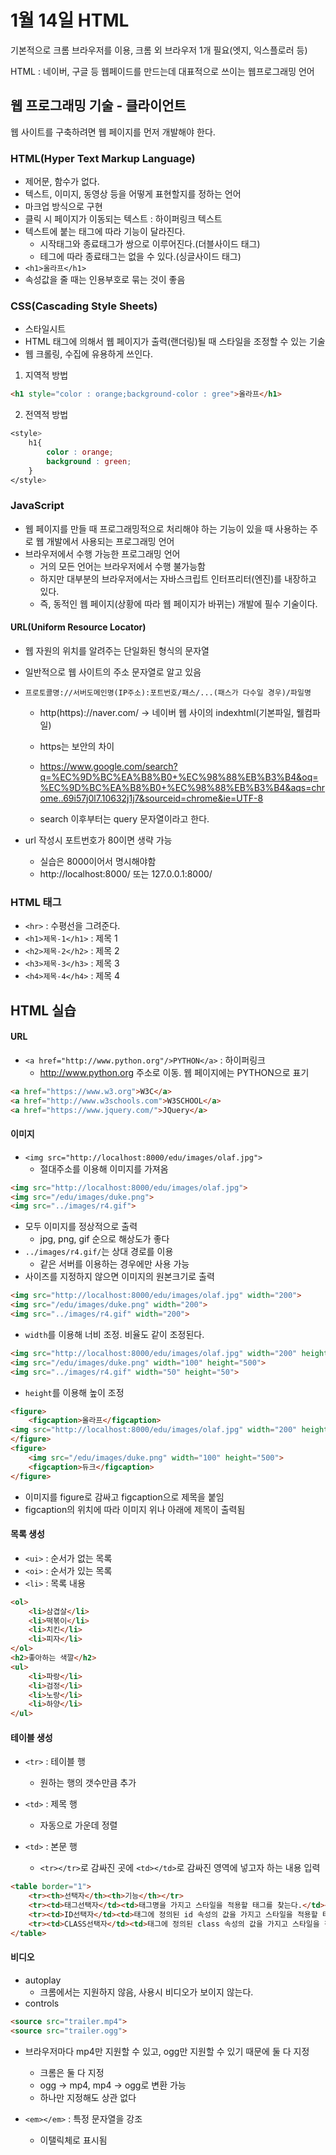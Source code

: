 # 1월 14일 HTML

기본적으로 크롬 브라우저를 이용, 크롬 외 브라우저 1개 필요(엣지, 익스플로러 등)

HTML : 네이버, 구글 등 웹페이드를 만드는데 대표적으로 쓰이는 웹프로그래밍 언어

## 웹 프로그래밍 기술 - 클라이언트 

웹 사이트를 구축하려면 웹 페이지를 먼저 개발해야 한다.

### HTML(Hyper Text Markup Language)

- 제어문, 함수가 없다.
- 텍스트, 이미지, 동영상 등을 어떻게 표현할지를 정하는 언어
- 마크업 방식으로 구현
- 클릭 시 페이지가 이동되는 텍스트 : 하이퍼링크 텍스트
- 텍스트에 붙는 태그에 따라 기능이 달라진다.
  - 시작태그와 종료태그가 쌍으로 이루어진다.(더블사이드 태그)
  - 테그에 따라 종료태그는 없을 수 있다.(싱글사이드 태그)
- `<h1>올라프</h1>`
- 속성값을 줄 때는 인용부호로 묶는 것이 좋음



### CSS(Cascading Style Sheets)

- 스타일시트
- HTML 태그에 의해서 웹 페이지가 출력(랜더링)될 때 스타일을 조정할 수 있는 기술
- 웹 크롤링, 수집에 유용하게 쓰인다.

1. 지역적 방법

```html
<h1 style="color : orange;background-color : gree">올라프</h1>
```

2. 전역적 방법

```css
<style>
	h1{
		color : orange;
		background : green;
	}
</style>
```



### JavaScript

- 웹 페이지를 만들 때 프로그래밍적으로 처리해야 하는 기능이 있을 때 사용하는 주로 웹 개발에서 사용되는 프로그래밍 언어
- 브라우저에서 수행 가능한 프로그래밍 언어
  - 거의 모든 언어는 브라우저에서 수행 불가능함
  - 하지만 대부분의 브라우저에서는 자바스크립트 인터프리터(엔진)를 내장하고 있다.
  - 즉, 동적인 웹 페이지(상황에 따라 웹 페이지가 바뀌는) 개발에 필수 기술이다.



#### URL(Uniform Resource Locator)

- 웹 자원의 위치를 알려주는 단일화된 형식의 문자열

- 일반적으로 웹 사이트의 주소 문자열로 알고 있음

- `프로토콜명://서버도메인명(IP주소):포트번호/패스/...(패스가 다수일 경우)/파일명`

  - http(https)://naver.com/ -> 네이버 웹 사이의 indexhtml(기본파일, 웰컴파일)
  - https는 보안의 차이

  - https://www.google.com/search?q=%EC%9D%BC%EA%B8%B0+%EC%98%88%EB%B3%B4&oq=%EC%9D%BC%EA%B8%B0+%EC%98%88%EB%B3%B4&aqs=chrome..69i57j0l7.10632j1j7&sourceid=chrome&ie=UTF-8
  - search 이후부터는 query 문자열이라고 한다.

- url 작성시 포트번호가 80이면 생략 가능

  - 실습은 8000이어서 명시해야함
  - http://localhost:8000/ 또는 127.0.0.1:8000/



### HTML 태그

- `<hr>` : 수평선을 그려준다.
- `<h1>제목-1</h1>` : 제목 1
- `<h2>제목-2</h2>` : 제목 2
- `<h3>제목-3</h3>` : 제목 3
- `<h4>제목-4</h4>` : 제목 4



## HTML 실습

#### URL

- `<a href="http://www.python.org"/>PYTHON</a>` : 하이퍼링크
  - http://www.python.org 주소로 이동. 웹 페이지에는 PYTHON으로 표기

```html
<a href="https://www.w3.org">W3C</a>
<a href="http://www.w3schools.com">W3SCHOOL</a>
<a href="https://www.jquery.com/">JQuery</a>
```



#### 이미지

- `<img src="http://localhost:8000/edu/images/olaf.jpg">`
  - 절대주소를 이용해 이미지를 가져옴

```html
<img src="http://localhost:8000/edu/images/olaf.jpg">
<img src="/edu/images/duke.png">
<img src="../images/r4.gif">
```

- 모두 이미지를 정상적으로 출력
  - jpg, png, gif 순으로 해상도가 좋다
- `../images/r4.gif/`는 상대 경로를 이용
  - 같은 서버를 이용하는 경우에만 사용 가능
- 사이즈를 지정하지 않으면 이미지의 원본크기로 출력

```html
<img src="http://localhost:8000/edu/images/olaf.jpg" width="200">
<img src="/edu/images/duke.png" width="200">
<img src="../images/r4.gif" width="200">
```

- `width`를 이용해 너비 조정. 비율도 같이 조정된다.

```html
<img src="http://localhost:8000/edu/images/olaf.jpg" width="200" height="100">
<img src="/edu/images/duke.png" width="100" height="500">
<img src="../images/r4.gif" width="50" height="50">
```

- `height`를 이용해 높이 조정

```html
<figure>
    <figcaption>올라프</figcaption>
<img src="http://localhost:8000/edu/images/olaf.jpg" width="200" height="100">
</figure>
<figure>
    <img src="/edu/images/duke.png" width="100" height="500">
    <figcaption>듀크</figcaption>
</figure>
```

- 이미지를 figure로 감싸고 figcaption으로 제목을 붙임
- figcaption의 위치에 따라 이미지 위나 아래에 제목이 출력됨



#### 목록 생성

- `<ui>` : 순서가 없는 목록
- `<oi>` : 순서가 있는 목록
- `<li>` : 목록 내용

```html
<ol>
    <li>삼겹살</li>
    <li>떡볶이</li>
    <li>치킨</li>
    <li>피자</li>
</ol>
<h2>좋아하는 색깔</h2>
<ul>
    <li>파랑</li>
    <li>검정</li>
    <li>노랑</li>
    <li>하양</li>
</ul>
```



#### 테이블 생성

- `<tr>` : 테이블 행
  - 원하는 행의 갯수만큼 추가
- `<td>` : 제목 행
  - 자동으로 가운데 정렬

- `<td>` : 본문 행
  - `<tr></tr>`로 감싸진 곳에 `<td></td>`로 감싸진 영역에 넣고자 하는 내용 입력

```html
<table border="1">
    <tr><th>선택자</th><th>기능</th></tr>
    <tr><td>태그선택자</td><td>태그명을 가지고 스타일을 적용할 태그를 찾는다.</td></tr>
    <tr><td>ID선택자</td><td>태그에 정의된 id 속성의 값을 가지고 스타일을 적용할 태그를 찾는다.</td></tr>
    <tr><td>CLASS선택자</td><td>태그에 정의된 class 속성의 값을 가지고 스타일을 적용할 태그를 찾는다.</td></tr>
</table>
```



#### 비디오

- autoplay 
  - 크롬에서는 지원하지 않음, 사용시 비디오가 보이지 않는다.
- controls

```html
<source src="trailer.mp4">
<source src="trailer.ogg">
```

- 브라우저마다 mp4만 지원할 수 있고, ogg만 지원할 수 있기 때문에 둘 다 지정
  - 크롬은 둘 다 지정
  - ogg -> mp4, mp4 -> ogg로 변환 가능
  - 하나만 지정해도 상관 없다



- `<em></em>` : 특정 문자열을 강조
  - 이탤릭체로 표시됨

